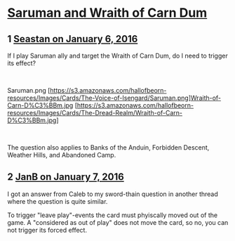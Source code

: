# [Saruman and Wraith of Carn Dum](https://community.fantasyflightgames.com/topic/198047-saruman-and-wraith-of-carn-dum/)

## 1 [Seastan on January 6, 2016](https://community.fantasyflightgames.com/topic/198047-saruman-and-wraith-of-carn-dum/?do=findComment&comment=1975018)

If I play Saruman ally and target the Wraith of Carn Dum, do I need to trigger its effect?

 

Saruman.png [https://s3.amazonaws.com/hallofbeorn-resources/Images/Cards/The-Voice-of-Isengard/Saruman.png]Wraith-of-Carn-D%C3%BBm.jpg [https://s3.amazonaws.com/hallofbeorn-resources/Images/Cards/The-Dread-Realm/Wraith-of-Carn-D%C3%BBm.jpg]

 

The question also applies to Banks of the Anduin, Forbidden Descent, Weather Hills, and Abandoned Camp.

## 2 [JanB on January 7, 2016](https://community.fantasyflightgames.com/topic/198047-saruman-and-wraith-of-carn-dum/?do=findComment&comment=1976290)

I got an answer from Caleb to my sword-thain question in another thread where the question is quite similar.

To trigger "leave play"-events the card must phyiscally moved out of the game. A "considered as out of play" does not move the card, so no, you can not trigger its forced effect.

